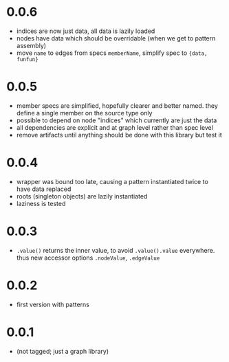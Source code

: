 # 0.0.6
 * indices are now just data, all data is lazily loaded
 * nodes have data which should be overridable (when we get to pattern assembly)
 * move `name` to edges from specs `memberName`, simplify spec to `{data, funfun}`

# 0.0.5
 * member specs are simplified, hopefully clearer and better named. they define a single member on
   the source type only
 * possible to depend on node "indices" which currently are just the data
 * all dependencies are explicit and at graph level rather than spec level
 * remove artifacts until anything should be done with this library but test it

# 0.0.4
 * wrapper was bound too late, causing a pattern instantiated twice to have data replaced
 * roots (singleton objects) are lazily instantiated
 * laziness is tested

# 0.0.3
 * `.value()` returns the inner value, to avoid `.value().value` everywhere. thus new accessor
   options `.nodeValue`, `.edgeValue`

# 0.0.2
 * first version with patterns

# 0.0.1
 * (not tagged; just a graph library)
